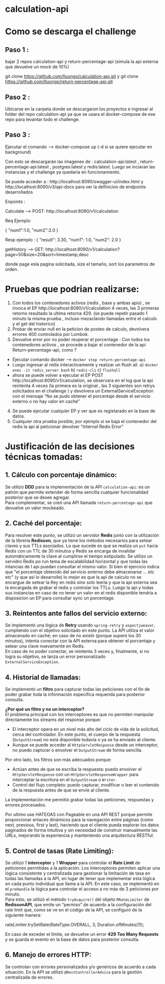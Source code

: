 # calculation-api

# Como se descarga el challenge

## Paso 1 :  
bajar 2 repos calculation-api y return-percentage-api (simula la api externa que devuelve un mock de 10%)

git clone https://github.com/lluongo/calculation-api.git y 
git clone https://github.com/lluongo/return-percentage-api.git

## Paso 2 :

Ubicarse en la carpeta donde se descargaron los proyectos e ingresar al folder del repo calculation-api ya que se usara el docker-compose de ese repo para levantar todo el challenge.

## Paso 3 : 
Ejecutar el comando --> docker-compose up   (-d si se quiere ejecutar en background) 

Con esto se descargarán las imagenes de : calculation-api:latest , return-percentage-api:latest , postgres:latest y redis:latest.
Luego se inciaran las instancias y el challenge ya quedaria en funcionamiento.

Se puede acceder a :  http://localhost:8090/swagger-ui/index.html y http://localhost:8090/v3/api-docs para ver la definicion de endpoints desarrollados

Enpoints :

Calculate -->  POST:  http://localhost:8090/v1/calculation

Req Ejemplo  

{
 "num1":1.0,
 "num2":2.0
 }

Resp ejemplo :
{
"result": 3.30,
"num1": 1.0,
"num2": 2.0
}

getHistory --> GET: http://localhost:8090/v1/calculation?page=50&size=20&sort=timestamp,desc

donde page esla pagina solicitada, size el tamaño, sort los parametros de orden.


# Pruebas que podrian realizarse:

1) Con todos los contenedores activos (redis , base y ambas apis) , se invoca el EP http://localhost:8090/v1/calculation 4 veces, las 3 primeras retorno resultado la ultima retorna 429. (se puede repetir pasado 1 minuto la misma prueba , incluso mezaclando llamadas entre el calculo y el get del historico)
2) Probar de enviar null en la peticion de posteo de calculo, devolvera errores 400 controlados por Lombok.
3) Devuelve error por no poder reuperar el porcentage : 
Con todos los contenedores activos , se procede a bajar el contenedor de la api Return-percentage-api, como ?
- Ejecutar comando docker --> `docker stop return-percentage-api`
- Luego ingresar al redis interactivamente y realizar un flush all. 
  a) `docker exec -it redis_server bash`
  b) `redis-cli`
  c) `flushall`
- ahora se puede volver a ejecutar el EP POST http://localhost:8090/v1/calculation, se observara en el log que la api reintenta 4 veces (la primera es la original , las 3 siguientes son retrys solicitados en el challenge ) y devolvera un ExternalServiceException con el mensaje "No se pudo obtener el porcentaje desde el servicio externo o no hay valor en caché"

4) Se puede ejecutar cualquier EP y ver que es registarado en la base de datos.
5) Cualquier otra prueba posible, por ejemplo si se baja el  contenedor del redis la api al peticionar devolver "Internal Redis Error"



# Justificación de las decisiones técnicas tomadas:

## 1. Cálculo con porcentaje dinámico:
Se utilizó **DDD** para la implementación de la API `calculation-api`: es un patrón que permite extender de forma sencilla cualquier funcionalidad posterior que se desee agregar.  
Para complementar, se creó una API llamada `return-percentage-api` que devuelve un valor mockeado.

## 2. Caché del porcentaje:
Para resolver este punto, se utilizó un servidor **Redis** junto con la utilización de la librería **Redisson**, que ya tiene los métodos necesarios para setear claves y sus TTLs asociados. Lo que sucede es que se realiza un `put` hacia Redis con un TTL de 30 minutos y Redis se encarga de invalidar automáticamente la clave al cumplirse el tiempo estipulado. Se utilizo un servidro Redis po run tema de escalabilidad horizontal y que todas las intancias de l api puedan consultar el mismo valor. Si bien el ejercicio indica que "el porcentaje obtenido del servicio externo debe almacenarse ... etc etc" (y que asi lo desarrolle) lo mejor es que la api de calculo no se encargue de setear la Key en redis sino solo leerla y que la api externa sea la encargada de grabar el redis y controlar los TTLs. Luego la api y todas sus instancias en caso de no tener un valor en el redis disponible tendria a disposicion un EP para consultar sync un porcentage.
## 3. Reintentos ante fallos del servicio externo:
Se implementó una lógica de **Retry** usando `spring-retry` y `aspectjweaver`, cumpliendo con el objetivo solicitado en este punto. La API utiliza el valor almacenado en caché; en caso de no existir (porque superó los 30 minutos), intenta conectar con la API externa para obtener el porcentaje y setear una clave nuevamente en Redis.  
En caso de no poder conectar, se reintenta 3 veces y, finalmente, si no logra su objetivo, se lanza un error personalizado `ExternalServiceException`.

## 4. Historial de llamadas:
Se implementó un **filtro** para capturar todas las peticiones con el fin de poder grabar toda la información específica requerida para posterior consulta.

**¿Por qué un filtro y no un interceptor?**  
El problema principal con los interceptores es que no permiten manipular directamente los streams del response porque:
- El interceptor opera en un nivel más alto del ciclo de vida de la solicitud, cerca del controlador. En este punto, el cuerpo de la respuesta (`OutputStream`) no está disponible todavía o ya se ha enviado al cliente.
- Aunque se puede acceder al `HttpServletResponse` desde un interceptor, no puedo capturar o envolver el `OutputStream` de forma sencilla.

Por otro lado, los filtros son más adecuados porque:
- Actúan antes de que se escriba la respuesta: puedo envolver el `HttpServletResponse` con un `HttpServletResponseWrapper` para interceptar la escritura en el `OutputStream` o `Writer`.
- Control del flujo completo: puedo capturar, modificar o leer el contenido de la respuesta antes de que se envíe al cliente.

La implementación me permitió grabar todas las peticiones, respuestas y errores procesados.

Por ultimo use HATEOAS con Pageable en una API REST porque permite proporcionar enlaces dinámicos para la navegación entre páginas (como next, previous, first y last), haciendo que el cliente pueda explorar los datos paginados de forma intuitiva y sin necesidad de construir manualmente las URLs, mejorando la experiencia y manteniendo una arquitectura RESTful.


## 5. Control de tasas (Rate Limiting):
Se utilizó 1 **interceptor** y 1 **Wrapper** para controlar el **Rate Limit** de peticiones permitidas a la aplicación. Los interceptores permiten aplicar una lógica consistente y centralizada para gestionar la limitación de tasa en todas las llamadas a la API, en lugar de tener que implementar esta lógica en cada punto individual que llama a la API. En este caso, se implementó en el `preHandle` la lógica para controlar el acceso a no más de 3 peticiones por minuto.  
Para esto, se utilizó el método `tryAcquire()` del objeto `RRateLimiter` de **RedissonAPI**, que emite un “permiso” de acuerdo a la configuración del rate limit que, como se ve en el código de la API, se configuró de la siguiente manera:

rateLimiter.trySetRate(RateType.OVERALL, 3, Duration.ofMinutes(1));

En caso de exceder el límite, se devuelve un error **429 Too Many Requests** y se guarda el evento en la base de datos para posterior consulta.

## 6. Manejo de errores HTTP:
Se controlan con errores personalizados y/o genéricos de acuerdo a cada situación. En la API se utilizó `@RestControllerAdvice` para la gestión centralizada de errores.